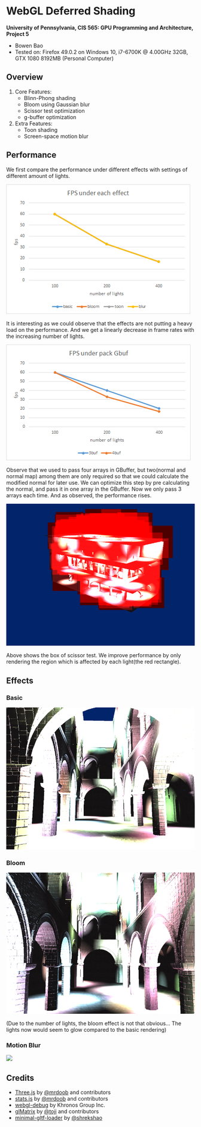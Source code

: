 WebGL Deferred Shading
======================

**University of Pennsylvania, CIS 565: GPU Programming and Architecture, Project 5**

* Bowen Bao
* Tested on: Firefox 49.0.2 on
  Windows 10, i7-6700K @ 4.00GHz 32GB, GTX 1080 8192MB (Personal Computer)

## Overview

1. Core Features:
	* Blinn-Phong shading
	* Bloom using Gaussian blur
	* Scissor test optimization
	* g-buffer optimization
2. Extra Features:
	* Toon shading
	* Screen-space motion blur

## Performance

We first compare the performance under different effects with settings of different amount of lights.

![](/img/perf.png)

It is interesting as we could observe that the effects are not putting a heavy load on the performance. And we get a linearly decrease in frame rates with the increasing number of lights. 

![](/img/perf2.png)

Observe that we used to pass four arrays in GBuffer, but two(normal and normal map) among them are only required so that we could calculate the modified normal for later use. We can optimize this step by pre calculating the normal, and pass it in one array in the GBuffer. Now we only pass 3 arrays each time. And as observed, the performance rises.

![](/img/scissor.png)

Above shows the box of scissor test. We improve performance by only rendering the region which is affected by each light(the red rectangle).

## Effects

### Basic

![](/img/basic.png)

### Bloom

![](/img/bloom.png)

(Due to the number of lights, the bloom effect is not that obvious... The lights now would seem to glow compared to the basic rendering)

### Motion Blur

![](/img/blur.gif)


## Credits

* [Three.js](https://github.com/mrdoob/three.js) by [@mrdoob](https://github.com/mrdoob) and contributors
* [stats.js](https://github.com/mrdoob/stats.js) by [@mrdoob](https://github.com/mrdoob) and contributors
* [webgl-debug](https://github.com/KhronosGroup/WebGLDeveloperTools) by Khronos Group Inc.
* [glMatrix](https://github.com/toji/gl-matrix) by [@toji](https://github.com/toji) and contributors
* [minimal-gltf-loader](https://github.com/shrekshao/minimal-gltf-loader) by [@shrekshao](https://github.com/shrekshao)
